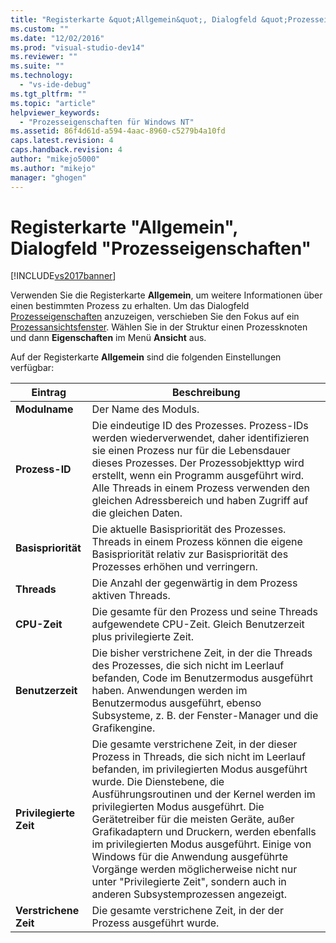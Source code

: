 ```yaml
---
title: "Registerkarte &quot;Allgemein&quot;, Dialogfeld &quot;Prozesseigenschaften&quot; | Microsoft Docs"
ms.custom: ""
ms.date: "12/02/2016"
ms.prod: "visual-studio-dev14"
ms.reviewer: ""
ms.suite: ""
ms.technology: 
  - "vs-ide-debug"
ms.tgt_pltfrm: ""
ms.topic: "article"
helpviewer_keywords: 
  - "Prozesseigenschaften für Windows NT"
ms.assetid: 86f4d61d-a594-4aac-8960-c5279b4a10fd
caps.latest.revision: 4
caps.handback.revision: 4
author: "mikejo5000"
ms.author: "mikejo"
manager: "ghogen"
---
```

# Registerkarte &quot;Allgemein&quot;, Dialogfeld &quot;Prozesseigenschaften&quot;
[!INCLUDE[vs2017banner](../code-quality/includes/vs2017banner.md)]

Verwenden Sie die Registerkarte **Allgemein**, um weitere Informationen über einen bestimmten Prozess zu erhalten.  Um das Dialogfeld [Prozesseigenschaften](../debugger/process-properties-dialog-box.md) anzuzeigen, verschieben Sie den Fokus auf ein [Prozessansichtsfenster](../debugger/processes-view.md).  Wählen Sie in der Struktur einen Prozessknoten und dann **Eigenschaften** im Menü **Ansicht** aus.  
  
 Auf der Registerkarte **Allgemein** sind die folgenden Einstellungen verfügbar:  
  
|Eintrag|Beschreibung|  
|-------------|------------------|  
|**Modulname**|Der Name des Moduls.|  
|**Prozess\-ID**|Die eindeutige ID des Prozesses.  Prozess\-IDs werden wiederverwendet, daher identifizieren sie einen Prozess nur für die Lebensdauer dieses Prozesses.  Der Prozessobjekttyp wird erstellt, wenn ein Programm ausgeführt wird.  Alle Threads in einem Prozess verwenden den gleichen Adressbereich und haben Zugriff auf die gleichen Daten.|  
|**Basispriorität**|Die aktuelle Basispriorität des Prozesses.  Threads in einem Prozess können die eigene Basispriorität relativ zur Basispriorität des Prozesses erhöhen und verringern.|  
|**Threads**|Die Anzahl der gegenwärtig in dem Prozess aktiven Threads.|  
|**CPU\-Zeit**|Die gesamte für den Prozess und seine Threads aufgewendete CPU\-Zeit.  Gleich Benutzerzeit plus privilegierte Zeit.|  
|**Benutzerzeit**|Die bisher verstrichene Zeit, in der die Threads des Prozesses, die sich nicht im Leerlauf befanden, Code im Benutzermodus ausgeführt haben.  Anwendungen werden im Benutzermodus ausgeführt, ebenso Subsysteme, z. B. der Fenster\-Manager und die Grafikengine.|  
|**Privilegierte Zeit**|Die gesamte verstrichene Zeit, in der dieser Prozess in Threads, die sich nicht im Leerlauf befanden, im privilegierten Modus ausgeführt wurde.  Die Dienstebene, die Ausführungsroutinen und der Kernel werden im privilegierten Modus ausgeführt.  Die Gerätetreiber für die meisten Geräte, außer Grafikadaptern und Druckern, werden ebenfalls im privilegierten Modus ausgeführt.  Einige von Windows für die Anwendung ausgeführte Vorgänge werden möglicherweise nicht nur unter "Privilegierte Zeit", sondern auch in anderen Subsystemprozessen angezeigt.|  
|**Verstrichene Zeit**|Die gesamte verstrichene Zeit, in der der Prozess ausgeführt wurde.|
